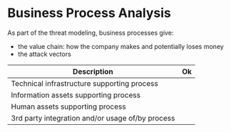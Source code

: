 # Business Process Analysis

As part of the threat modeling, business processes give:
- the value chain: how the company makes and potentially loses money
- the attack vectors

| Description                                                            | Ok |
| ---------------------------------------------------------------------- | -- |
| Technical infrastructure supporting process | |
| Information assets supporting process | |
| Human assets supporting process | |
| 3rd party integration and/or usage of/by process | |
